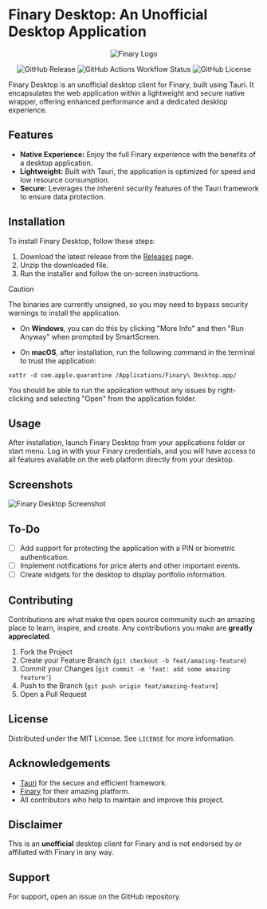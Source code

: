 # Finary Desktop: An Unofficial Desktop Application

<span align="center">

![Finary Logo](https://i.ibb.co/m5QpcXW/Logo-Finary-Gold-1.png)


![GitHub Release](https://img.shields.io/github/v/release/Velka-DEV/finary-desktop)
![GitHub Actions Workflow Status](https://img.shields.io/github/actions/workflow/status/Velka-DEV/finary-desktop/publish.yml?branch=main)
![GitHub License](https://img.shields.io/github/license/Velka-DEV/finary-desktop)


</span>

Finary Desktop is an unofficial desktop client for Finary, built using Tauri. It encapsulates the web application within a lightweight and secure native wrapper, offering enhanced performance and a dedicated desktop experience.

## Features

- **Native Experience:** Enjoy the full Finary experience with the benefits of a desktop application.
- **Lightweight:** Built with Tauri, the application is optimized for speed and low resource consumption.
- **Secure:** Leverages the inherent security features of the Tauri framework to ensure data protection.

## Installation

To install Finary Desktop, follow these steps:

1. Download the latest release from the [Releases](https://github.com/Velka-DEV/finary-desktop/releases) page.
2. Unzip the downloaded file.
3. Run the installer and follow the on-screen instructions.

> [!CAUTION]
> The binaries are currently unsigned, so you may need to bypass security warnings to install the application.
>
> - On **Windows**, you can do this by clicking "More Info" and then "Run Anyway" when prompted by SmartScreen.
>
> - On **macOS**, after installation, run the following command in the terminal to trust the application:
>
> `xattr -d com.apple.quarantine /Applications/Finary\ Desktop.app/`
>
> You should be able to run the application without any issues by right-clicking and selecting "Open" from the application folder.

## Usage

After installation, launch Finary Desktop from your applications folder or start menu. Log in with your Finary credentials, and you will have access to all features available on the web platform directly from your desktop.

## Screenshots

![Finary Desktop Screenshot](https://i.ibb.co/DYDMYh2/Screenshot-2024-07-17-at-00-46-39.png)

## To-Do

- [ ] Add support for protecting the application with a PIN or biometric authentication.
- [ ] Implement notifications for price alerts and other important events.
- [ ] Create widgets for the desktop to display portfolio information.

## Contributing

Contributions are what make the open source community such an amazing place to learn, inspire, and create. Any contributions you make are **greatly appreciated**.

1. Fork the Project
2. Create your Feature Branch (`git checkout -b feat/amazing-feature`)
3. Commit your Changes (`git commit -m 'feat: add some amazing feature'`)
4. Push to the Branch (`git push origin feat/amazing-feature`)
5. Open a Pull Request

## License

Distributed under the MIT License. See `LICENSE` for more information.

## Acknowledgements

- [Tauri](https://tauri.app/) for the secure and efficient framework.
- [Finary](https://finary.com/) for their amazing platform.
- All contributors who help to maintain and improve this project.

## Disclaimer

This is an **unofficial** desktop client for Finary and is not endorsed by or affiliated with Finary in any way.

## Support

For support, open an issue on the GitHub repository.
